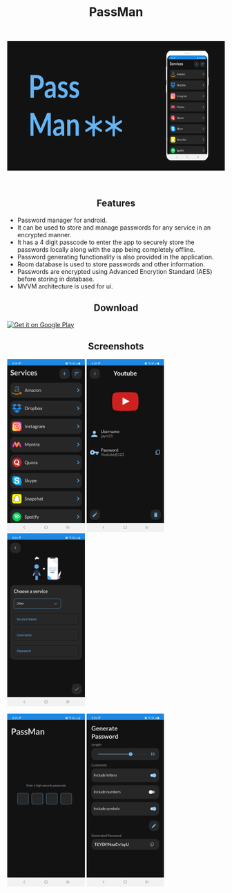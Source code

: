 <h1 align="center">PassMan</h1>
  <br/>
  <p align="center"><img src="screenshots/preview_screenshots/feature_graphic.png" height="300" /></p>
  <br/>
  
<h2 align="center">Features</h2>

- Password manager for android.
- It can be used to store and manage passwords for any service in an encrypted manner.
- It has a 4 digit passcode to enter the app to securely store the passwords locally along with the app being completely offline.
- Password generating functionality is also provided in the application.
- Room database is used to store passwords and other information.
- Passwords are encrypted using Advanced Encrytion Standard (AES) before storing in database.
- MVVM architecture is used for ui.

<h2 align="center">Download</h2>

<a href='https://play.google.com/store/apps/details?id=dev.jaym21.passman'><img alt='Get it on Google Play' src='https://play.google.com/intl/en_us/badges/static/images/badges/en_badge_web_generic.png'/></a>

<h2 align="center">Screenshots</h2>

<img src="screenshots/main_screen.jpg" height="400" />   <img src="screenshots/service_open.jpg" height="400" />   <img src="screenshots/add_service.jpg" height="400" />

<img src="screenshots/passcode_screen.jpg" height="400" />   <img src="screenshots/generated_password.jpg" height="400" /> 
